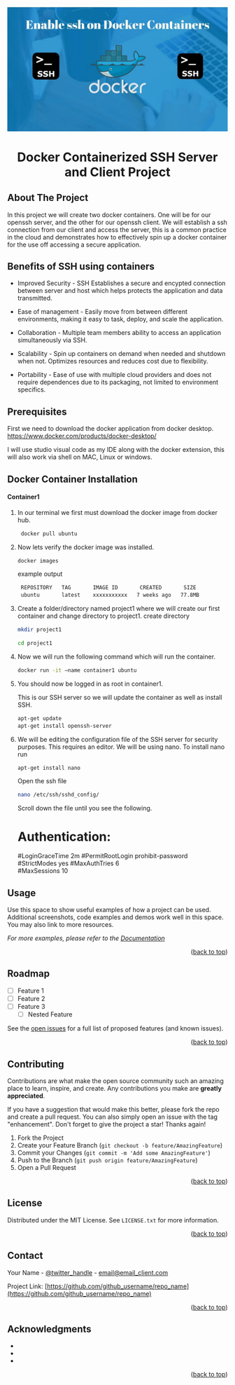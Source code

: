 ![img](https://github.com/CTheTechGuru/Docker-Projects/blob/main/SSH%20Server%20%7C%20Client%20Project%20/Images/maxresdefault.jpg?raw=true)
<h1 align="center">Docker Containerized SSH Server and Client Project</h3>




<!-- PROJECT Details-->
## About The Project
In this project we will create two docker containers. One will be for our openssh server, and the other for our openssh client. 
We will establish a ssh connection from our client and access the server, this is a common practice in the cloud and demonstrates 
how to effectively spin up a docker container for the use off accessing a secure application. 





<!-- Benefits -->


## Benefits of SSH using containers
* Improved Security - SSH Establishes a secure and encypted connection between server and host which helps protects the application and data transmitted.

* Ease of management - Easily move from between different environments, making it easy to task, deploy, and scale the application. 

* Collaboration - Multiple team members ability to access an application simultaneously via SSH.

* Scalability - Spin up containers on demand when needed and shutdown when not. Optimizes resources and reduces cost due to flexibility.  

* Portability - Ease of use with multiple cloud providers and does not require dependences due to its packaging, not limited to environment specifics.



## Prerequisites

First we need to download the docker application from docker desktop. https://www.docker.com/products/docker-desktop/

I will use studio visual code as my IDE along with the docker extension, this will also work via shell on MAC, Linux or windows.




## Docker Container Installation
#### Container1 

1. In our terminal we first must download the docker image from docker hub.
    ```sh
     docker pull ubuntu
    ```
3. Now lets verify the docker image was installed. 
    ```sh
    docker images
    ```

    example output
   ```sh
    REPOSITORY   TAG       IMAGE ID       CREATED       SIZE
    ubuntu       latest    xxxxxxxxxxx   7 weeks ago   77.8MB
   ```
5. Create a folder/directory named project1 where we will create our first container and change directory to project1.
    create directory
   ```sh
   mkdir project1
   ```
   ```sh
   cd project1
   ```

  
7. Now we will run the following command which will run the container. 
    ```sh
   docker run -it –name container1 ubuntu
    ```
8. You should now be logged in as root in container1.

    This is our SSH server so we will update the container as well as install SSH.
    ```sh
    apt-get update
    apt-get install openssh-server 
    ```
9. We will be editing the configuration file of the SSH server for security purposes. This requires an editor. We will be using nano.
    To install nano run 
    ```sh
    apt-get install nano
    ```

    Open the ssh file 
    ```sh
   nano /etc/ssh/sshd_config/
    ```
    Scroll down the file until you see the following.
   
   # Authentication:
   #LoginGraceTime 2m
   #PermitRootLogin prohibit-password
   #StrictModes yes
   #MaxAuthTries 6   
   #MaxSessions 10


<!-- USAGE EXAMPLES -->
## Usage

Use this space to show useful examples of how a project can be used. Additional screenshots, code examples and demos work well in this space. You may also link to more resources.

_For more examples, please refer to the [Documentation](https://example.com)_

<p align="right">(<a href="#readme-top">back to top</a>)</p>



<!-- ROADMAP -->
## Roadmap

- [ ] Feature 1
- [ ] Feature 2
- [ ] Feature 3
    - [ ] Nested Feature

See the [open issues](https://github.com/github_username/repo_name/issues) for a full list of proposed features (and known issues).

<p align="right">(<a href="#readme-top">back to top</a>)</p>



<!-- CONTRIBUTING -->
## Contributing

Contributions are what make the open source community such an amazing place to learn, inspire, and create. Any contributions you make are **greatly appreciated**.

If you have a suggestion that would make this better, please fork the repo and create a pull request. You can also simply open an issue with the tag "enhancement".
Don't forget to give the project a star! Thanks again!

1. Fork the Project
2. Create your Feature Branch (`git checkout -b feature/AmazingFeature`)
3. Commit your Changes (`git commit -m 'Add some AmazingFeature'`)
4. Push to the Branch (`git push origin feature/AmazingFeature`)
5. Open a Pull Request

<p align="right">(<a href="#readme-top">back to top</a>)</p>



<!-- LICENSE -->
## License

Distributed under the MIT License. See `LICENSE.txt` for more information.

<p align="right">(<a href="#readme-top">back to top</a>)</p>



<!-- CONTACT -->
## Contact

Your Name - [@twitter_handle](https://twitter.com/twitter_handle) - email@email_client.com

Project Link: [https://github.com/github_username/repo_name](https://github.com/github_username/repo_name)

<p align="right">(<a href="#readme-top">back to top</a>)</p>



<!-- ACKNOWLEDGMENTS -->
## Acknowledgments

* []()
* []()
* []()

<p align="right">(<a href="#readme-top">back to top</a>)</p>



<!-- MARKDOWN LINKS & IMAGES -->
<!-- https://www.markdownguide.org/basic-syntax/#reference-style-links -->
[contributors-shield]: https://img.shields.io/github/contributors/github_username/repo_name.svg?style=for-the-badge
[contributors-url]: https://github.com/github_username/repo_name/graphs/contributors
[forks-shield]: https://img.shields.io/github/forks/github_username/repo_name.svg?style=for-the-badge
[forks-url]: https://github.com/github_username/repo_name/network/members
[stars-shield]: https://img.shields.io/github/stars/github_username/repo_name.svg?style=for-the-badge
[stars-url]: https://github.com/github_username/repo_name/stargazers
[issues-shield]: https://img.shields.io/github/issues/github_username/repo_name.svg?style=for-the-badge
[issues-url]: https://github.com/github_username/repo_name/issues
[license-shield]: https://img.shields.io/github/license/github_username/repo_name.svg?style=for-the-badge
[license-url]: https://github.com/github_username/repo_name/blob/master/LICENSE.txt
[linkedin-shield]: https://img.shields.io/badge/-LinkedIn-black.svg?style=for-the-badge&logo=linkedin&colorB=555
[linkedin-url]: https://linkedin.com/in/linkedin_username
[product-screenshot]: images/screenshot.png
[Next.js]: https://img.shields.io/badge/next.js-000000?style=for-the-badge&logo=nextdotjs&logoColor=white
[Next-url]: https://nextjs.org/
[React.js]: https://img.shields.io/badge/React-20232A?style=for-the-badge&logo=react&logoColor=61DAFB
[React-url]: https://reactjs.org/
[Vue.js]: https://img.shields.io/badge/Vue.js-35495E?style=for-the-badge&logo=vuedotjs&logoColor=4FC08D
[Vue-url]: https://vuejs.org/
[Angular.io]: https://img.shields.io/badge/Angular-DD0031?style=for-the-badge&logo=angular&logoColor=white
[Angular-url]: https://angular.io/
[Svelte.dev]: https://img.shields.io/badge/Svelte-4A4A55?style=for-the-badge&logo=svelte&logoColor=FF3E00
[Svelte-url]: https://svelte.dev/
[Laravel.com]: https://img.shields.io/badge/Laravel-FF2D20?style=for-the-badge&logo=laravel&logoColor=white
[Laravel-url]: https://laravel.com
[Bootstrap.com]: https://img.shields.io/badge/Bootstrap-563D7C?style=for-the-badge&logo=bootstrap&logoColor=white
[Bootstrap-url]: https://getbootstrap.com
[JQuery.com]: https://img.shields.io/badge/jQuery-0769AD?style=for-the-badge&logo=jquery&logoColor=white
[JQuery-url]: https://jquery.com 
